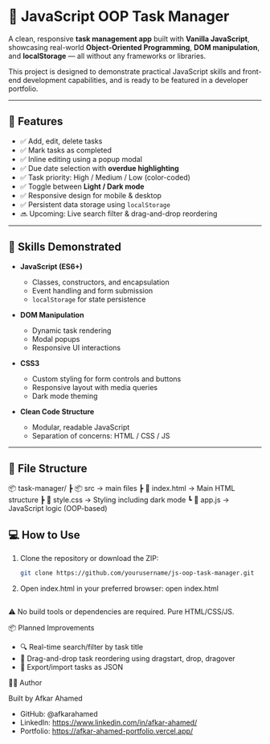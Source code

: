 # 📝 JavaScript OOP Task Manager

A clean, responsive **task management app** built with **Vanilla JavaScript**, showcasing real-world **Object-Oriented Programming**, **DOM manipulation**, and **localStorage** — all without any frameworks or libraries.

This project is designed to demonstrate practical JavaScript skills and front-end development capabilities, and is ready to be featured in a developer portfolio.

---

## 🚀 Features

- ✅ Add, edit, delete tasks
- ✅ Mark tasks as completed
- ✅ Inline editing using a popup modal
- ✅ Due date selection with **overdue highlighting**
- ✅ Task priority: High / Medium / Low (color-coded)
- ✅ Toggle between **Light / Dark mode**
- ✅ Responsive design for mobile & desktop
- ✅ Persistent data storage using `localStorage`
- 🔜 Upcoming: Live search filter & drag-and-drop reordering

---

## 🧠 Skills Demonstrated

- **JavaScript (ES6+)**

  - Classes, constructors, and encapsulation
  - Event handling and form submission
  - `localStorage` for state persistence

- **DOM Manipulation**

  - Dynamic task rendering
  - Modal popups
  - Responsive UI interactions

- **CSS3**

  - Custom styling for form controls and buttons
  - Responsive layout with media queries
  - Dark mode theming

- **Clean Code Structure**
  - Modular, readable JavaScript
  - Separation of concerns: HTML / CSS / JS

---

## 📁 File Structure

📦 task-manager/
┣ 📦 src → main files
┣ 📜 index.html → Main HTML structure
┣ 📜 style.css → Styling including dark mode
┗ 📜 app.js → JavaScript logic (OOP-based)

## 💻 How to Use

1. Clone the repository or download the ZIP:

   ```bash
   git clone https://github.com/yourusername/js-oop-task-manager.git

   ```

2. Open index.html in your preferred browser:
   open index.html

##

⚠️ No build tools or dependencies are required. Pure HTML/CSS/JS.

📦 Planned Improvements

- 🔍 Real-time search/filter by task title
- 🔀 Drag-and-drop task reordering using dragstart, drop, dragover
- 🧾 Export/import tasks as JSON

🙋‍♂️ Author

Built by Afkar Ahamed

- GitHub: @afkarahamed
- LinkedIn: https://www.linkedin.com/in/afkar-ahamed/
- Portfolio: https://afkar-ahamed-portfolio.vercel.app/
